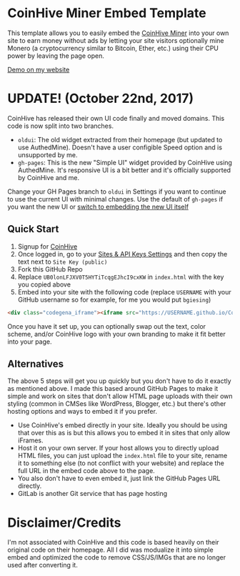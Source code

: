 # CoinHive Miner Embed Template
This template allows you to easily embed the [CoinHive Miner](https://coinhive.com) into your own site to earn money without ads by letting your site visitors optionally mine Monero (a cryptocurrency similar to Bitcoin, Ether, etc.) using their CPU power by leaving the page open.

[Demo on my website](https://brandongiesing.com/cosimine/)

# UPDATE! (October 22nd, 2017)
CoinHive has released their own UI code finally and moved domains. This code is now split into two branches.

- `oldui`: The old widget extracted from their homepage (but updated to use AuthedMine). Doesn't have a user configible Speed option and is unsupported by me.
- `gh-pages`: This is the new "Simple UI" widget provided by CoinHive using AuthedMine. It's responsive UI is a bit better and it's officially supported by CoinHive and me.

Change your GH Pages branch to `oldui` in Settings if you want to continue to use the current UI with minimal changes. Use the default of `gh-pages` if you want the new UI or [switch to embedding the new UI itself](https://coinhive.com/documentation/simple-ui)

## Quick Start
1. Signup for [CoinHive](https://coin-hive.com/account/signup)
2. Once logged in, go to your [Sites & API Keys Settings](https://coinhive.com/settings/sites) and then copy the text next to `Site Key (public)`
3. Fork this GitHub Repo
4. Replace `UB0lonLFJXV0T5HYTiTcqgEJhcI9cxKW` in `index.html` with the key you copied above
5. Embed into your site with the following code (replace `USERNAME` with your GitHub username so for example, for me you would put `bgiesing`)

```html
<div class="codegena_iframe"><iframe src="https://USERNAME.github.io/CoinHiveMiner/index.html" height="255" width="442"  style="border:0px;float:middle;"></iframe></div><style>.codegena_iframe{position:relative;padding-bottom:32%;height:0;overflow: hidden;max-width:100%;}.codegena_iframe iframe{position:absolute;top:0;left:0;width:100%;height:100%;}</style>
```

Once you have it set up, you can optionally swap out the text, color scheme, and/or CoinHive logo with your own branding to make it fit better into your page. 

## Alternatives
The above 5 steps will get you up quickly but you don't have to do it exactly as mentioned above. I made this based around GitHub Pages to make it simple and work on sites that don't allow HTML page uploads with their own styling (common in CMSes like WordPress, Blogger, etc.) but there's other hosting options and ways to embed it if you prefer.

- Use CoinHive's embed directly in your site. Ideally you should be using that over this as is but this allows you to embed it in sites that only allow iFrames.
- Host it on your own server. If your host allows you to directly upload HTML files, you can just upload the `index.html` file to your site, rename it to something else (to not conflict with your website) and replace the full URL in the embed code above to the page.
- You also don't have to even embed it, just link the GitHub Pages URL directly.
- GitLab is another Git service that has page hosting

# Disclaimer/Credits
I'm not associated with CoinHive and this code is based heavily on their original code on their homepage. All I did was modualize it into simple embed and optimized the code to remove CSS/JS/IMGs that are no longer used after converting it.
